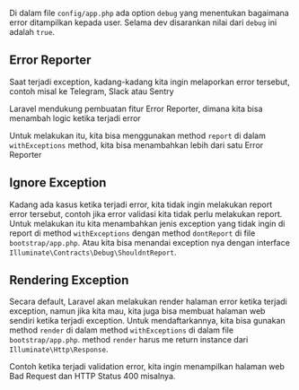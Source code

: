 Di dalam file `config/app.php` ada option `debug` yang menentukan bagaimana error ditampilkan kepada user. Selama dev disarankan nilai dari `debug` ini adalah `true`.

## Error Reporter

Saat terjadi exception, kadang-kadang kita ingin melaporkan error tersebut, contoh misal ke Telegram, Slack atau Sentry

Laravel mendukung pembuatan fitur Error Reporter, dimana kita bisa menambah logic ketika terjadi error

Untuk melakukan itu, kita bisa menggunakan method `report` di dalam `withExceptions` method, kita bisa menambahkan lebih dari satu Error Reporter

## Ignore Exception

Kadang ada kasus ketika terjadi error, kita tidak ingin melakukan report error tersebut, contoh jika error validasi kita tidak perlu melakukan report. Untuk melakukan itu kita menambahkan jenis exception yang tidak ingin di report di method `withExceptions`  dengan method `dontReport` di file `bootstrap/app.php`. Atau kita bisa menandai exception nya dengan interface `Illuminate\Contracts\Debug\ShouldntReport`.

## Rendering Exception

Secara default, Laravel akan melakukan render halaman error ketika terjadi exception, namun jika kita mau, kita juga bisa membuat halaman web sendiri ketika terjadi exception. Untuk mendaftarkannya, kita bisa gunakan method  `render` di dalam method `withExceptions` di dalam file `bootstrap/app.php`. method `render` harus me return instance dari `Illuminate\Http\Response`.

Contoh ketika terjadi validation error, kita ingin menampilkan halaman web Bad Request dan HTTP Status 400 misalnya.


